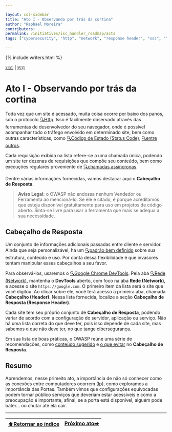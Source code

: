 ```yaml
---

layout: col-sidebar
title: "Ato I - Observando por trás da cortina"
author: "Raphael Moreira"
contributors: 
permalink: /initiatives/isc_handler_roadmap/acts
tags: ["cybersecurity", "http", "network", "response header", "xss", ""]

---
```


{% include writers.html %}

[🇺🇸](act_1.md) | 🇧🇷
# Ato I - Observando por trás da cortina
Toda vez que um site é acessado, muita coisa ocorre por baixo dos panos, sob o protocolo [🔍Http](https://pt.wikipedia.org/wiki/Hypertext_Transfer_Protocol).
Isso é facilmente observado através das ferramentas de desenvolvedor do seu navegador, onde é possível acompanhar todo o 
tráfego envolvido em determinado site, bem como outras características, como [🔍Código de Estado (Status Code)](https://www.rfc-editor.org/rfc/rfc9110.html#name-status-codes),
[🔍entre outros](https://developer.chrome.com/docs/devtools/network?hl=pt-br).

Cada requisição exibida na lista refere-se a uma chamada única, podendo um site ter dezenas de requisições que compõe seu 
conteúdo, bem como execuções regulares proveniente de [🔍chamadas assíncronas](https://pt.wikipedia.org/wiki/Comunica%C3%A7%C3%A3o_ass%C3%ADncrona).

Dentre várias informações fornecidas, vamos destacar aqui o **Cabeçalho de Resposta**.

>**Aviso Legal:** o OWASP não endossa nenhum Vendedor ou Ferramenta ao mencioná-lo. Se ele é citado, é porque acreditamos
> que esteja disponível gratuitamente para uso em projetos de código aberto. Sinta-se livre para usar a ferramenta que
> mais se adequa a sua necessidade.

## Cabeçalho de Resposta
Um conjunto de informações adicionais passadas entre cliente e servidor. Ainda que seja personalizável, há um [🔍padrão bem definido](https://developer.mozilla.org/pt-BR/docs/Web/HTTP/Headers)
sobre sua estrutura, conteúdo e uso. Por conta dessa flexibilidade é que invasores tentam manipular esses cabeçalhos a seu favor.

Para observá-los, usaremos o [🔍Google Chrome DevTools](https://developer.chrome.com/docs/devtools/open?hl=pt-br). Pela aba [🔍Rede (Network)](https://developer.chrome.com/docs/devtools/network?hl=pt-br), mantenha o **DevTools** aberto, com foco na aba **Rede (Network)**, e acesse o site `https://google.com`. O primeiro item
da lista será o site que você digitou. Ao clicar sobre ele, você terá acesso a primeira aba, chamada **Cabeçalho (Header)**. 
Nessa lista fornecida, localize a seção **Cabeçalho de Resposta (Response Header)**.

Cada site tem seu próprio conjunto de **Cabeçalho de Resposta**, podendo variar de acordo com a configuração do servidor,
aplicação ou serviço. Não há uma lista correta do que deve ter, pois isso depende de cada site, mas sabemos o que não
deve ter, no que tange cibersegurança.

Em sua lista de boas práticas, o OWASP reúne uma série de recomendações, como [conteúdo sugerido](https://owasp.org/www-project-secure-headers/index.html) e [o que evitar](https://owasp.org/www-project-secure-headers/index.html#prevent-information-disclosure-via-http-headers)
no **Cabeçalho de Resposta**.

## Resumo
Aprendemos, nesse primeito ato, a importância de não só conhecer como as conexões entre computadores ocorrem (Ip), como exploramos 
a importância das Portas. Também vimos que configurações equivocadas podem tornar público serviços que deveriam estar
acessíveis e como a preocupação é importante, afinal, se a porta está disponível, alguém pode bater... ou chutar até ela cair.

---

| [⬆️Retornar ao índice](../index.pt-BR.md) | [Próximo ato➡️](act_2.pt-BR.md) |
|-------------------------------------------|---------------------------------|
